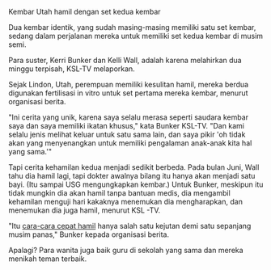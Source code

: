 Kembar Utah hamil dengan set kedua kembar

Dua kembar identik, yang sudah masing-masing memiliki satu set kembar, sedang dalam perjalanan mereka untuk memiliki set kedua kembar di musim semi.

Para suster, Kerri Bunker dan Kelli Wall, adalah karena melahirkan dua minggu terpisah, KSL-TV melaporkan.

Sejak Lindon, Utah, perempuan memiliki kesulitan hamil, mereka berdua digunakan fertilisasi in vitro untuk set pertama mereka kembar, menurut organisasi berita.

"Ini cerita yang unik, karena saya selalu merasa seperti saudara kembar saya dan saya memiliki ikatan khusus," kata Bunker KSL-TV. "Dan kami selalu jenis melihat keluar untuk satu sama lain, dan saya pikir 'oh tidak akan yang menyenangkan untuk memiliki pengalaman anak-anak kita hal yang sama.'"

Tapi cerita kehamilan kedua menjadi sedikit berbeda. Pada bulan Juni, Wall tahu dia hamil lagi, tapi dokter awalnya bilang itu hanya akan menjadi satu bayi. (Itu sampai USG mengungkapkan kembar.) Untuk Bunker, meskipun itu tidak mungkin dia akan hamil tanpa bantuan medis, dia mengambil kehamilan menguji hari kakaknya menemukan dia mengharapkan, dan menemukan dia juga hamil, menurut KSL -TV.

"Itu <a href="http://cepatcarahamil.com/">cara-cara cepat hamil</a> hanya salah satu kejutan demi satu sepanjang musim panas," Bunker kepada organisasi berita.

Apalagi? Para wanita juga baik guru di sekolah yang sama dan mereka menikah teman terbaik.
